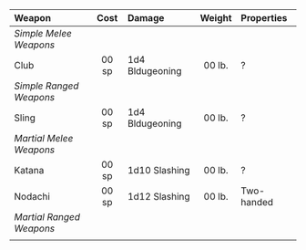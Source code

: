 

| Weapon                   | Cost  | Damage          | Weight | Properties |
|:------------------------ |:-----:|:--------------- |:------:|:---------- |
| *Simple Melee Weapons*   |       |                 |        |            |
| Club                     | 00 sp | 1d4 Bldugeoning | 00 lb. | ?          |
| *Simple Ranged Weapons*  |       |                 |        |            |
| Sling                    | 00 sp | 1d4 Bldugeoning | 00 lb. | ?          |
| *Martial Melee Weapons*  |       |                 |        |            |
| Katana                   | 00 sp | 1d10 Slashing   | 00 lb. | ?          |
| Nodachi                  | 00 sp | 1d12 Slashing   | 00 lb. | Two-handed |
| *Martial Ranged Weapons* |       |                 |        |            |
|                          |       |                 |        |            |
